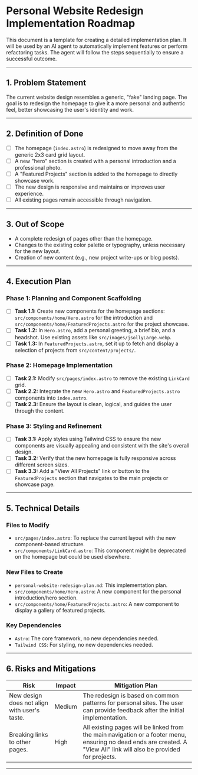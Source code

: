 # Personal Website Redesign Implementation Roadmap

This document is a template for creating a detailed implementation plan. It will be used by an AI agent to automatically implement features or perform refactoring tasks. The agent will follow the steps sequentially to ensure a successful outcome.

---

## 1. Problem Statement

The current website design resembles a generic, "fake" landing page. The goal is to redesign the homepage to give it a more personal and authentic feel, better showcasing the user's identity and work.

---

## 2. Definition of Done

- [ ] The homepage (`index.astro`) is redesigned to move away from the generic 2x3 card grid layout.
- [ ] A new "hero" section is created with a personal introduction and a professional photo.
- [ ] A "Featured Projects" section is added to the homepage to directly showcase work.
- [ ] The new design is responsive and maintains or improves user experience.
- [ ] All existing pages remain accessible through navigation.

---

## 3. Out of Scope

- A complete redesign of pages other than the homepage.
- Changes to the existing color palette or typography, unless necessary for the new layout.
- Creation of new content (e.g., new project write-ups or blog posts).

---

## 4. Execution Plan

### Phase 1: Planning and Component Scaffolding
- [ ] **Task 1.1:** Create new components for the homepage sections: `src/components/home/Hero.astro` for the introduction and `src/components/home/FeaturedProjects.astro` for the project showcase.
- [ ] **Task 1.2:** In `Hero.astro`, add a personal greeting, a brief bio, and a headshot. Use existing assets like `src/images/jsollyLarge.webp`.
- [ ] **Task 1.3:** In `FeaturedProjects.astro`, set it up to fetch and display a selection of projects from `src/content/projects/`.

### Phase 2: Homepage Implementation
- [ ] **Task 2.1:** Modify `src/pages/index.astro` to remove the existing `LinkCard` grid.
- [ ] **Task 2.2:** Integrate the new `Hero.astro` and `FeaturedProjects.astro` components into `index.astro`.
- [ ] **Task 2.3:** Ensure the layout is clean, logical, and guides the user through the content.

### Phase 3: Styling and Refinement
- [ ] **Task 3.1:** Apply styles using Tailwind CSS to ensure the new components are visually appealing and consistent with the site's overall design.
- [ ] **Task 3.2:** Verify that the new homepage is fully responsive across different screen sizes.
- [ ] **Task 3.3:** Add a "View All Projects" link or button to the `FeaturedProjects` section that navigates to the main projects or showcase page.

---

## 5. Technical Details

### Files to Modify
- `src/pages/index.astro`: To replace the current layout with the new component-based structure.
- `src/components/LinkCard.astro`: This component might be deprecated on the homepage but could be used elsewhere.

### New Files to Create
- `personal-website-redesign-plan.md`: This implementation plan.
- `src/components/home/Hero.astro`: A new component for the personal introduction/hero section.
- `src/components/home/FeaturedProjects.astro`: A new component to display a gallery of featured projects.

### Key Dependencies
- `Astro`: The core framework, no new dependencies needed.
- `Tailwind CSS`: For styling, no new dependencies needed.

---

## 6. Risks and Mitigations

| Risk | Impact | Mitigation Plan |
|------|--------|-----------------|
| New design does not align with user's taste. | Medium | The redesign is based on common patterns for personal sites. The user can provide feedback after the initial implementation. |
| Breaking links to other pages. | High | All existing pages will be linked from the main navigation or a footer menu, ensuring no dead ends are created. A "View All" link will also be provided for projects. |

--- 